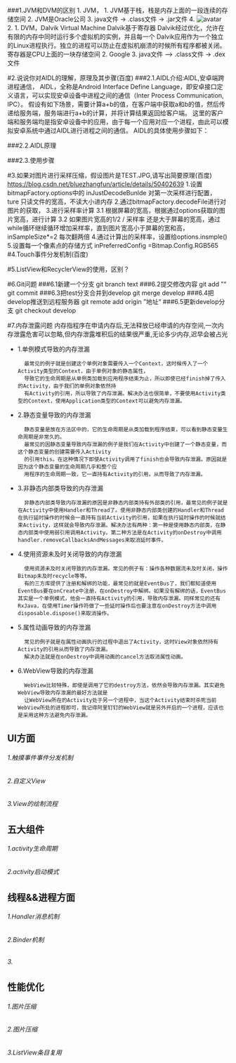 
###1.JVM和DVM的区别
	1.	JVM，
		1.	JVM基于栈，栈是内存上面的一段连续的存储空间
		2.	JVM是Oracle公司
		3.	java文件 -> .class文件 -> .jar文件
		4.	![avatar](https://img-blog.csdn.net/20161104122858683?watermark/2/text/aHR0cDovL2Jsb2cuY3Nkbi5uZXQv/font/5a6L5L2T/fontsize/400/fill/I0JBQkFCMA==/dissolve/70/gravity/Center)
	2.
		1.	DVM，Dalvik Virtual Machine  Dalvik基于寄存器 Dalvik经过优化，允许在有限的内存中同时运行多个虚拟机的实例，并且每一个 Dalvik应用作为一个独立的Linux进程执行。独立的进程可以防止在虚拟机崩溃的时候所有程序都被关闭。寄存器是CPU上面的一块存储空间
		2.	Google
		3.	java文件 –> .class文件 -> .dex文件


#2.说说你对AIDL的理解，原理及其步骤(百度)
###2.1.AIDL介绍:AIDL,安卓端跨进程通信，
	AIDL，全称是Android Interface Define Language，即安卓接口定义语言，可以实现安卓设备中进程之间的通信（Inter Process Communication, IPC）。
	假设有如下场景，需要计算a+b的值，在客户端中获取a和b的值，然后传递给服务端，服务端进行a+b的计算，并将计算结果返回给客户端。
	这里的客户端和服务端均是指安卓设备中的应用，由于每一个应用对应一个进程，由此可以模拟安卓系统中通过AIDL进行进程之间的通信。
	AIDL的具体使用步骤如下：

###2.2.AIDL原理

###2.3.使用步骤

#3.如果对图片进行采样压缩，假设图片是TEST.JPG,请写出简要原理(百度)
	https://blog.csdn.net/bluezhangfun/article/details/50402639
	1.设置bitmapFactory.options中的 inJustDecodeBunlde 对第一次采样进行配置， ture 只读文件的宽高，不读大小进内存
	2.通过bitmapFactory.decodeFile进行对图片的获取，
	3.进行采样率计算
	3.1 根据屏幕的宽高，根据通过options获取的图片宽高，进行计算
	3.2 如果图片宽高的1/2 / 采样率 还是大于屏幕的宽高，通过while循环继续循环增加采样率，直到图片宽高小于屏幕的宽和高，inSampleSize*=2 每次翻两倍
	4.通过计算出的采样率，设置给options.insmple()
	5.设置每一个像素点的存储方式 inPreferredConfig =Bitmap.Config.RGB565
#4.Touch事件分发机制(百度)

#5.ListView和RecyclerView的使用，区别？

#6.Git问题
###6.1新建一个分支
	git branch text
###6.2提交修改内容
	git add ”“
	git commit
###6.3把test分支合并到develop
	git merge develop
###6.4把develop推送到远程服务器
	git remote add origin ”地址“
###6.5更新develop分支
	git checkout develop

#7.内存泄露问题
	内存指程序在申请内存后,无法释放已经申请的内存空间,一次内存泄露危害可以忽略,但内存泄露堆积后的结果很严重,无论多少内存,迟早会被占光
- 1.单例模式导致的内存泄漏

		最常见的例子就是创建这个单例对象需要传入一个Context，这时候传入了一个Activity类型的Context，由于单例对象的静态属性，
		导致它的生命周期是从单例类加载到应用程序结束为止，所以即使已经finish掉了传入的Activity，由于我们的单例对象依然持
		有Activity的引用，所以导致了内存泄漏。解决办法也很简单，不要使用Activity类型的Context，使用Application类型的Context可以避免内存泄漏。



- 2.静态变量导致的内存泄漏

		静态变量是放在方法区中的，它的生命周期是从类加载到程序结束，可以看到静态变量生命周期是非常久的。
		最常见的因静态变量导致内存泄漏的例子是我们在Activity中创建了一个静态变量，而这个静态变量的创建需要传入Activity
		的引用this。在这种情况下即使Activity调用了finish也会导致内存泄漏。原因就是因为这个静态变量的生命周期几乎和整个应
		用程序的生命周期一致，它一直持有Activity的引用，从而导致了内存泄漏。

- 3.非静态内部类导致的内存泄漏

		非静态内部类导致内存泄漏的原因是非静态内部类持有外部类的引用，最常见的例子就是在Activity中使用Handler和Thread了。使用非静态内部类创建的Handler和Thread在执行延时操作的时候会一直持有当前Activity的引用，如果在执行延时操作的时候就结束Activity，这样就会导致内存泄漏。解决办法有两种：第一种是使用静态内部类，在静态内部类中使用弱引用调用Activity。第二种方法是在Activity的onDestroy中调用handler.removeCallbacksAndMessages来取消延时事件。

- 4.使用资源未及时关闭导致的内存泄漏

		使用资源未及时关闭导致的内存泄漏。常见的例子有：操作各种数据流未及时关闭，操作Bitmap未及时recycle等等。
		有的三方库提供了注册和解绑的功能，最常见的就是EventBus了，我们都知道使用EventBus要在onCreate中注册，在onDestroy中解绑。如果没有解绑的话，EventBus其实是一个单例模式，他会一直持有Activity的引用，导致内存泄漏。同样常见的还有RxJava，在使用Timer操作符做了一些延时操作后也要注意在onDestroy方法中调用disposable.dispose()来取消操作。

- 5.属性动画导致的内存泄漏

		常见的例子就是在属性动画执行的过程中退出了Activity，这时View对象依然持有Activity的引用从而导致了内存泄漏。
		解决办法就是在onDestroy中调用动画的cancel方法取消属性动画。

- 6.WebView导致的内存泄漏

		WebView比较特殊，即使是调用了它的destroy方法，依然会导致内存泄漏。其实避免WebView导致内存泄漏的最好方法就是
		让WebView所在的Activity处于另一个进程中，当这个Activity结束时杀死当前WebView所处的进程即可，我记得阿里钉钉的WebView就是另外开启的一个进程，应该也是采用这种方法避免内存泄漏。


##  UI方面
###### 1.触摸事件事件分发机制

###### 2.自定义View

###### 3.View的绘制流程



## 五大组件
###### 1.activity生命周期
###### 2.activity启动模式


## 线程&&进程方面
###### 1.Handler消息机制
###### 2.Binder机制
###### 3.

## 性能优化
###### 1.图片压缩
###### 2.图片压缩
###### 3.ListView条目复用
